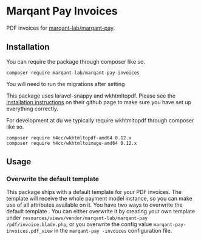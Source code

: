 # Marqant Pay Invoices

PDF invoices for [marqant-lab/marqant-pay](https://github.com/marqant-lab/marqant-pay).

## Installation

You can require the package through composer like so.

```shell script
composer require marqant-lab/marqant-pay-invoices
```

You will need to run the migrations after setting 

This package uses laravel-snappy and wkhtmltopdf. Please see the [installation instructions](https://github.com/KnpLabs/snappy#wkhtmltopdf-binary-as-composer-dependencies)
 on their github page to make sure you have set up everything correctly.
 
For development at du we typically require wkhtmltopdf through composer like so.

```shell script
composer require h4cc/wkhtmltopdf-amd64 0.12.x
composer require h4cc/wkhtmltoimage-amd64 0.12.x
```

## Usage

### Overwrite the default template

This package ships with a default template for your PDF invoices. The template will receive the whole payment model
 instance, so you can make use of all attributes available on it. You have two ways to overwrite the default template
 . You can either overwrite it by creating your own template under `resources/views/vendor/marqant-lab/marqant-pay
 /pdf/invoice.blade.php`, or you overwrite the config value `marqant-pay-invoices.pdf_view` in the `marqant-pay
 -invoices` configuration file.
